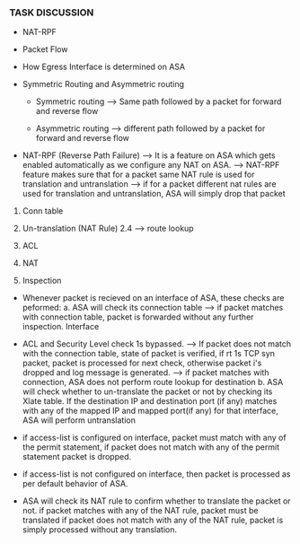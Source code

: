 ### TASK DISCUSSION 

- NAT-RPF
- Packet Flow
- How Egress Interface is determined on ASA
- Symmetric Routing and Asymmetric routing

  - Symmetric routing --> Same path followed by a packet for forward and reverse flow

  - Asymmetric routing --> different path followed by a packet for forward and reverse flow
- NAT-RPF (Reverse Path Failure)
       --> It is a feature on ASA which gets enabled automatically as we configure any NAT on ASA.
       --> NAT-RPF feature makes sure that for a packet same NAT rule is used for translation and    untranslation
      --> if for a packet different nat rules are used for translation and untranslation, ASA will simply drop that packet

1. Conn table

2. Un-translation (NAT Rule) 2.4 --> route lookup

3. ACL

4. NAT

5. Inspection


- Whenever packet is recieved on an interface of ASA, these checks are peformed:
  a. ASA will check its connection table
    --> if packet matches with connection table, packet is forwarded without any further inspection. Interface
- ACL and Security Level check 1s bypassed.
   --> If packet does not match with the connection table, state of packet is verified, if rt 1s TCP syn packet, packet is processed for next check, otherwise packet i's dropped and log message is generated.
  --> if packet matches with connection, ASA does not perform route lookup for destination
  b. ASA will check whether to un-translate the packet or not by checking its Xlate table. If the
  destination IP and destination port (if any) matches with any of the mapped IP and mapped port(if
  any) for that interface, ASA will perform untranslation

- if access-list is configured on interface, packet must match with any of the permit statement, if packet
   does not match with any of the permit statement packet is dropped.
- if access-list is not configured on interface, then packet is processed as per default behavior of ASA.
-  ASA will check its NAT rule to confirm whether to translate the packet or not.
    if packet matches with any of the NAT rule, packet must be translated
    if packet does not match with any of the NAT rule, packet is simply processed without any translation.